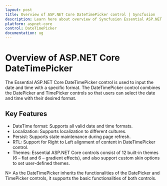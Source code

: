```yaml
---
layout: post
title: Overview of ASP.NET Core DateTimePicker control | Syncfusion
description: Learn here about overview of Syncfusion Essential ASP.NET Core DateTimePicker control, its elements and more.
platform: aspnet-core
control: DateTimePicker
documentation: ug
---
```


# Overview of ASP.NET Core DateTimePicker

The Essential ASP.NET Core DateTimePicker control is used to input the date and time with a specific format. The DateTimePicker control combines the DatePicker and TimePicker controls so that users can select the date and time with their desired format.

## Key Features

* DateTime format: Supports all valid date and time formats.
* Localization: Supports localization to different cultures.
* Persist: Supports state maintenance during page refresh.
* RTL: Support for Right to Left alignment of content in DateTimePicker control.
* Themes: Essential ASP.NET Core controls consist of 12 built-in themes (6 – flat and 6 – gradient effects), and also support custom skin options to set user-defined themes.


N> As the DateTimePicker inherits the functionalities of the DatePicker and TimePicker controls, it supports the basic functionalities of both controls.


